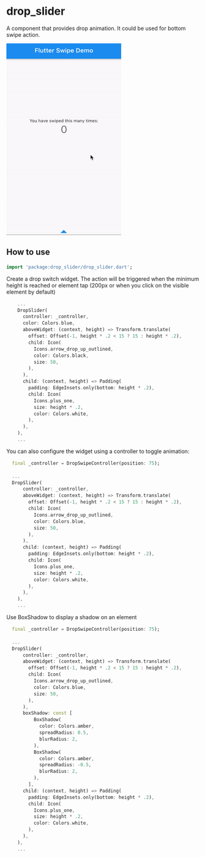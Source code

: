 # drop_slider

A component that provides drop animation. It could be used for bottom swipe action.

<p>
    <img src="https://raw.githubusercontent.com/cr0manty/drop_slider/master/screenshots/preview.gif" height="500px" width="300px">
</p>

## How to use


````dart
import 'package:drop_slider/drop_slider.dart';
````

Create a drop switch widget. The action will be
triggered when the minimum height is reached or element tap
(200px or when you click on the visible element by default)

```dart
    ...
    DropSlider(
      controller: _controller,
      color: Colors.blue,
      aboveWidget: (context, height) => Transform.translate(
        offset: Offset(-1, height * .2 < 15 ? 15 : height * .2),
        child: Icon(
          Icons.arrow_drop_up_outlined,
          color: Colors.black,
          size: 50,
        ),
      ),
      child: (context, height) => Padding(
        padding: EdgeInsets.only(bottom: height * .2),
        child: Icon(
          Icons.plus_one,
          size: height * .2,
          color: Colors.white,
        ),
      ),
    ),
    ...
```

You can also configure the widget using a controller to toggle animation:
```dart
  final _controller = DropSwipeController(position: 75);

  ...
  DropSlider(
      controller: _controller,
      aboveWidget: (context, height) => Transform.translate(
        offset: Offset(-1, height * .2 < 15 ? 15 : height * .2),
        child: Icon(
          Icons.arrow_drop_up_outlined,
          color: Colors.blue,
          size: 50,
        ),
      ),
      child: (context, height) => Padding(
        padding: EdgeInsets.only(bottom: height * .2),
        child: Icon(
          Icons.plus_one,
          size: height * .2,
          color: Colors.white,
        ),
      ),
    ),
    ...
```

Use BoxShadow to display a shadow on an element
```dart
  final _controller = DropSwipeController(position: 75);

  ...
  DropSlider(
      controller: _controller,
      aboveWidget: (context, height) => Transform.translate(
        offset: Offset(-1, height * .2 < 15 ? 15 : height * .2),
        child: Icon(
          Icons.arrow_drop_up_outlined,
          color: Colors.blue,
          size: 50,
        ),
      ),
      boxShadow: const [
          BoxShadow(
            color: Colors.amber,
            spreadRadius: 0.5,
            blurRadius: 2,
          ),
          BoxShadow(
            color: Colors.amber,
            spreadRadius: -0.5,
            blurRadius: 2,
          ),
        ],
      child: (context, height) => Padding(
        padding: EdgeInsets.only(bottom: height * .2),
        child: Icon(
          Icons.plus_one,
          size: height * .2,
          color: Colors.white,
        ),
      ),
    ),
    ...
```